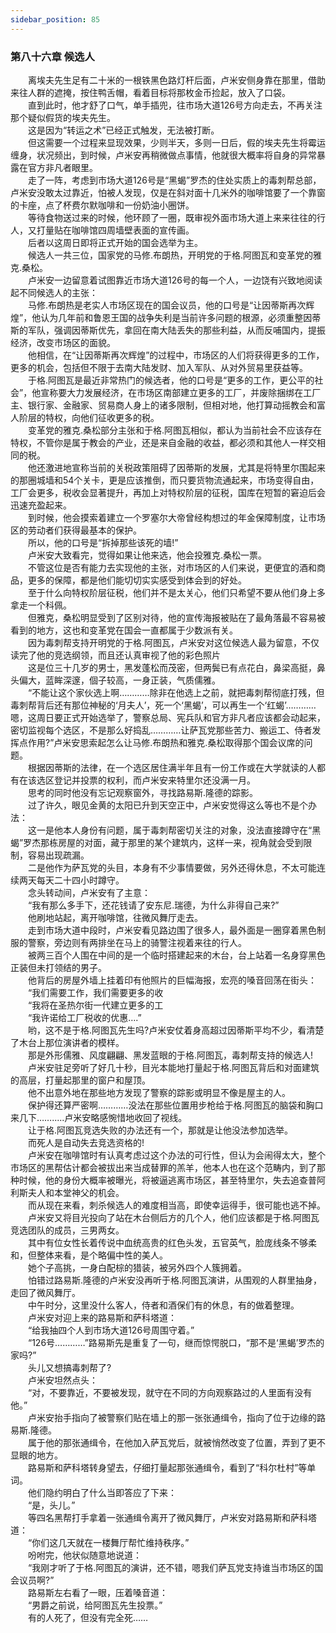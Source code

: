 ```yaml
---
sidebar_position: 85
---
```

### 第八十六章 候选人  


　　离埃夫先生足有二十米的一根铁黑色路灯杆后面，卢米安侧身靠在那里，借助来往人群的遮掩，按住鸭舌帽，看着目标将那枚金币捡起，放入了口袋。  
　　直到此时，他才舒了口气，单手插兜，往市场大道126号方向走去，不再关注那个疑似假货的埃夫先生。  
　　这是因为“转运之术”已经正式触发，无法被打断。  
　　但这需要一个过程来显现效果，少则半天，多则一日后，假的埃夫先生将霉运缠身，状况频出，到时候，卢米安再稍微做点事情，他就很大概率将自身的异常暴露在官方非凡者眼里。  
　　走了一阵，考虑到市场大道126号是“黑蝎”罗杰的住处实质上的毒刺帮总部，卢米安没敢太过靠近，怕被人发现，仅是在斜对面十几米外的咖啡馆要了一个靠窗的卡座，点了杯费尔默咖啡和一份奶油小圈饼。  
　　等待食物送过来的时候，他环顾了一圈，既审视外面市场大道上来来往往的行人，又打量贴在咖啡馆四周墙壁表面的宣传画。  
　　后者以这周日即将正式开始的国会选举为主。  
　　候选人一共三位，国家党的马修.布朗热，开明党的于格.阿图瓦和变革党的雅克.桑松。  
　　卢米安一边留意着试图靠近市场大道126号的每一个人，一边饶有兴致地阅读起不同候选人的主张：  
　　马修.布朗热是老实人市场区现在的国会议员，他的口号是“让因蒂斯再次辉煌”，他认为几年前和鲁恩王国的战争失利是当前许多问题的根源，必须重整因蒂斯的军队，强调因蒂斯优先，拿回在南大陆丢失的那些利益，从而反哺国内，提振经济，改变市场区的面貌。  
　　他相信，在“让因蒂斯再次辉煌”的过程中，市场区的人们将获得更多的工作，更多的机会，包括但不限于去南大陆发财、加入军队、从对外贸易里获益等。  
　　于格.阿图瓦是最近非常热门的候选者，他的口号是“更多的工作，更公平的社会”，他宣称要大力发展经济，在市场区南部建立更多的工厂，并废除捆绑在工厂主、银行家、金融家、贸易商人身上的诸多限制，但相对地，他打算动摇教会和富人阶层的特权，向他们征收更多的税。  
　　变革党的雅克.桑松部分主张和于格.阿图瓦相似，都认为当前社会不应该存在特权，不管你是属于教会的产业，还是来自金融的收益，都必须和其他人一样交相同的税。  
　　他还激进地宣称当前的关税政策阻碍了因蒂斯的发展，尤其是将特里尔围起来的那圈城墙和54个关卡，更是应该推倒，而只要货物流通起来，市场变得自由，工厂会更多，税收会显著提升，再加上对特权阶层的征税，国库在短暂的窘迫后会迅速充盈起来。  
　　到时候，他会摸索着建立一个罗塞尔大帝曾经构想过的年金保障制度，让市场区的劳动者们获得最基本的保护。  
　　所以，他的口号是“拆掉那些该死的墙!”  
　　卢米安大致看完，觉得如果让他来选，他会投雅克.桑松一票。  
　　不管这位是否有能力去实现他的主张，对市场区的人们来说，更便宜的酒和商品，更多的保障，都是他们能切切实实感受到体会到的好处。  
　　至于什么向特权阶层征税，他们并不是太关心，他们只希望不要从他们身上多拿走一个科佩。  
　　但雅克，桑松明显受到了区别对待，他的宣传海报被贴在了最角落最不容易被看到的地方，这也和变革党在国会一直都属于少数派有关。  
　　因为毒刺帮支持开明党的于格.阿图瓦，卢米安对这位候选人最为留意，不仅读完了他的竞选纲领，而且还认真审视了他的彩色照片  
　　这是位三十几岁的男士，黑发蓬松而茂密，但两鬓已有点花白，鼻梁高挺，鼻头偏大，蓝眸深邃，個子较高，一身正装，气质儒雅。  
　　“不能让这个家伙选上啊…………除非在他选上之前，就把毒刺帮彻底打残，但毒刺帮背后还有那位神秘的‘月夫人’，死一个‘黑蝎’，可以再生一个‘红蝎’…………嗯，这周日要正式开始选举了，警察总局、宪兵队和官方非凡者应该都会动起来，密切监视每个选区，不是那么好捣乱…………让萨瓦党那些苦力、搬运工、侍者发挥点作用?”卢米安思索起怎么让马修.布朗热和雅克.桑松取得那个国会议席的问题。  
　　根据因蒂斯的法律，在一个选区居住满半年且有一份工作或在大学就读的人都有在该选区登记并投票的权利，而卢米安来特里尔还没满一月。  
　　思考的同时他没有忘记观察窗外，寻找路易斯.隆德的踪影。  
　　过了许久，眼见金黄的太阳已升到天空正中，卢米安觉得这么等也不是个办法：  
　　这一是他本人身份有问题，属于毒刺帮密切关注的对象，没法直接蹲守在“黑蝎”罗杰那栋房屋的对面，藏于那里的某个建筑内，这样一来，视角就会受到限制，容易出现疏漏。  
　　二是他作为萨瓦党的头目，本身有不少事情要做，另外还得休息，不太可能连续两天每天二十四小时蹲守。  
　　念头转动间，卢米安有了主意：  
　　“我有那么多手下，还花钱请了安东尼.瑞德，为什么非得自己来?”  
　　他刷地站起，离开咖啡馆，往微风舞厅走去。  
　　走到市场大道中段时，卢米安看见路边围了很多人，最外面是一圈穿着黑色制服的警察，旁边则有两排坐在马上的骑警注视着来往的行人。  
　　被两三百个人围在中间的是一个临时搭建起来的木台，台上站着一名身穿黑色正装但未打领结的男子。  
　　他背后的房屋外墙上挂着印有他照片的巨幅海报，宏亮的嗓音回荡在街头：  
　　“我们需要工作，我们需要更多的收  
　　“我将在圣热尔街一代建立更多的工  
　　“我许诺给工厂税收的优惠….”  
　　哟，这不是于格.阿图瓦先生吗?卢米安仗着身高超过因蒂斯平均不少，看清楚了木台上那位演讲者的模样。  
　　那是外形儒雅、风度翩翩、黑发蓝眼的于格.阿图瓦，毒刺帮支持的候选人!  
　　卢米安驻足旁听了好几十秒，目光本能地打量起于格.阿图瓦背后和对面建筑的高层，打量起那里的窗户和屋顶。  
　　他不出意外地在那些地方发现了警察的踪影或明显不像是屋主的人。  
　　保护得还算严密啊…………没法在那些位置用步枪给于格.阿图瓦的脑袋和胸口来几下…….....卢米安略感惋惜地收回了视线。  
　　让于格.阿图瓦竞选失败的办法还有一个，那就是让他没法参加选举。  
　　而死人是自动失去竞选资格的!  
　　卢米安在咖啡馆时有认真考虑过这个办法的可行性，但认为会闹得太大，整个市场区的黑帮估计都会被拔出来当成替罪的羔羊，他本人也在这个范畴内，到了那种时候，他的身份大概率被曝光，将被逼逃离市场区，甚至特里尔，失去追查普阿利斯夫人和本堂神父的机会。  
　　而从现在来看，刺杀候选人的难度相当高，即使幸运得手，很可能也逃不掉。  
　　卢米安又将目光投向了站在木台侧后方的几个人，他们应该都是于格.阿图瓦竞选团队的成员，三男两女。  
　　其中有位女性长着传说中血统高贵的红色头发，五官英气，脸庞线条不够柔和，但整体来看，是个略偏中性的美人。  
　　她个子高挑，一身白配棕的猎装，被另外四个人簇拥着。  
　　怕错过路易斯.隆德的卢米安没再听于格.阿图瓦演讲，从围观的人群里抽身，走回了微风舞厅。  
　　中午时分，这里没什么客人，侍者和酒保们有的休息，有的做着整理。  
　　卢米安对迎上来的路易斯和萨科塔道：  
　　“给我抽四个人到市场大道126号周围守着。”  
　　“126号…………”路易斯先是重复了一句，继而惊愕脱口，“那不是‘黑蝎’罗杰的家吗?”  
　　头儿又想搞毒刺帮了?  
　　卢米安坦然点头：  
　　“对，不要靠近，不要被发现，就守在不同的方向观察路过的人里面有没有他。”  
　　卢米安抬手指向了被警察们贴在墙上的那一张张通缉令，指向了位于边缘的路易斯.隆德。  
　　属于他的那张通缉令，在他加入萨瓦党后，就被悄然改变了位置，弄到了更不显眼的地方。  
　　路易斯和萨科塔转身望去，仔细打量起那张通缉令，看到了“科尔杜村”等单词。  
　　他们隐约明白了什么当即答应了下来：  
　　“是，头儿。”  
　　等四名黑帮打手拿着一张通缉令离开了微风舞厅，卢米安对路易斯和萨科塔道：  
　　“你们这几天就在一楼舞厅帮忙维持秩序。”  
　　吩咐完，他状似随意地说道：  
　　“我刚才听了于格.阿图瓦的演讲，还不错，嗯我们萨瓦党支持谁当市场区的国会议员啊?”  
　　路易斯左右看了一眼，压着嗓音道：  
　　“男爵之前说，给阿图瓦先生投票。”  
　　有的人死了，但没有完全死……  
